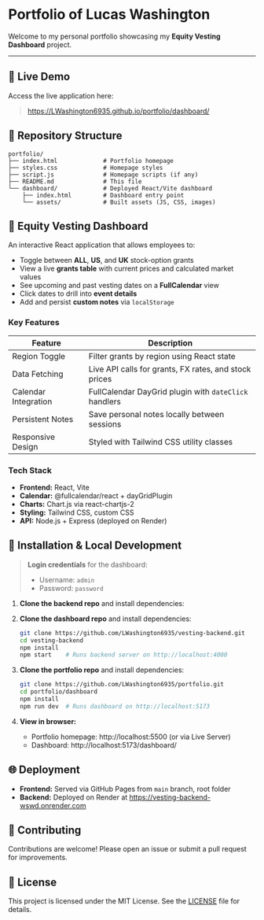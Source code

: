 # Portfolio of Lucas Washington

Welcome to my personal portfolio showcasing my **Equity Vesting Dashboard** project.

---

## 📌 Live Demo
Access the live application here:

> https://LWashington6935.github.io/portfolio/dashboard/

## 📂 Repository Structure
```
portfolio/
├── index.html             # Portfolio homepage
├── styles.css             # Homepage styles
├── script.js              # Homepage scripts (if any)
├── README.md              # This file
└── dashboard/             # Deployed React/Vite dashboard
    ├── index.html         # Dashboard entry point
    └── assets/            # Built assets (JS, CSS, images)
```

## 🚀 Equity Vesting Dashboard
An interactive React application that allows employees to:

- Toggle between **ALL**, **US**, and **UK** stock-option grants
- View a live **grants table** with current prices and calculated market values
- See upcoming and past vesting dates on a **FullCalendar** view
- Click dates to drill into **event details**
- Add and persist **custom notes** via `localStorage`

### Key Features

| Feature                      | Description                                                    |
|------------------------------|----------------------------------------------------------------|
| Region Toggle                | Filter grants by region using React state                     |
| Data Fetching                | Live API calls for grants, FX rates, and stock prices         |
| Calendar Integration         | FullCalendar DayGrid plugin with `dateClick` handlers         |
| Persistent Notes             | Save personal notes locally between sessions                  |
| Responsive Design            | Styled with Tailwind CSS utility classes                      |

### Tech Stack

- **Frontend:** React, Vite
- **Calendar:** @fullcalendar/react + dayGridPlugin
- **Charts:** Chart.js via react-chartjs-2
- **Styling:** Tailwind CSS, custom CSS
- **API:** Node.js + Express (deployed on Render)

## 🔧 Installation & Local Development

> **Login credentials** for the dashboard:
> - Username: `admin`
> - Password: `password`

1. **Clone the backend repo** and install dependencies:

1. **Clone the dashboard repo** and install dependencies:
   ```bash
   git clone https://github.com/LWashington6935/vesting-backend.git
   cd vesting-backend
   npm install
   npm start    # Runs backend server on http://localhost:4000
   ```

2. **Clone the portfolio repo** and install dependencies:
   ```bash
   git clone https://github.com/LWashington6935/portfolio.git
   cd portfolio/dashboard
   npm install
   npm run dev  # Runs dashboard on http://localhost:5173
   ```

3. **View in browser:**
   - Portfolio homepage: http://localhost:5500 (or via Live Server)
   - Dashboard: http://localhost:5173/dashboard/

## 🌐 Deployment

- **Frontend:** Served via GitHub Pages from `main` branch, root folder
- **Backend:** Deployed on Render at https://vesting-backend-wswd.onrender.com

## 🤝 Contributing

Contributions are welcome! Please open an issue or submit a pull request for improvements.

## 📄 License

This project is licensed under the MIT License. See the [LICENSE](LICENSE) file for details.
